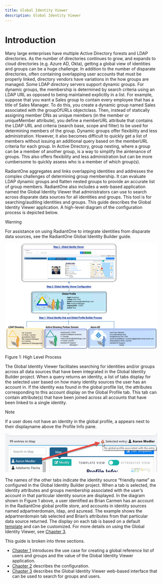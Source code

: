 ```yaml
---
title: Global Identity Viewer
description: Global Identity Viewer
---
```


# Introduction

Many large enterprises have multiple Active Directory forests and LDAP directories. As the number of directories continues to grow, and expands to cloud directories (e.g. Azure AD, Okta), getting a global view of identities and groups can be a huge challenge. In addition to the number of disparate directories, often containing overlapping user accounts that must be properly linked, directory vendors have variations in the how groups are managed. Some LDAP directory servers support dynamic groups. For dynamic groups, the membership is determined by search criteria using an LDAP URL as opposed to being maintained explicitly in a list. For example, suppose that you want a Sales group to contain every employee that has a title of Sales Manager. To do this, you create a dynamic group named Sales associated with the groupOfURLs objectclass. Then, instead of statically assigning member DNs as unique members (in the member or uniqueMember attribute), you define a memberURL attribute that contains the LDAP URL and criteria (search base, scope and filter) to be used for determining members of the group. Dynamic groups offer flexibility and less administration. However, it also becomes difficult to quickly get a list of members without issuing an additional query based on the memberURL criteria for each group. In Active Directory, group nesting, where a group can be a member of another group, is a way to simplify the aintenance of groups. This also offers flexibility and less administration but can be more cumbersome to quickly assess who is a member of which group(s).

RadiantOne aggregates and links overlapping identities and addresses the complex challenges of determining group membership. It can evaluate LDAP dynamic groups and flatten nested groups to provide an accurate list of group members. RadiantOne also includes a web-based application named the Global Identity Viewer that administrators can use to search across disparate data sources for all identities and groups. This tool is for searching/auditing identities and groups. This guide describes the Global Identity Viewer application. A high-level diagram of the configuration process is depicted below.

>[!warning]
>For assistance on using RadiantOne to integrate identities from disparate data sources, see the RadiantOne Global Identity Builder guide.

![An image showing ](Media/Image1.1.jpg)

Figure 1: High Level Process

The Global Identity Viewer facilitates searching for identities and/or groups across all data sources that have been integrated in the Global Identity Builder project. When a query returns an identity, a list of tabs display for the selected user based on how many identity sources the user has an account in. If the identity was found in the global profile list, the attributes corresponding to this account display on the Global Profile tab. This tab can contain attribute(s) that have been joined across all accounts that have been linked to a single identity.

>[!note]
>If a user does not have an identity in the global profile, a appears next to their displayname above the Profile Info pane.

![An image showing ](Media/Image1.2.jpg)

The names of the other tabs indicate the identity source “friendly name” as configured in the Global Identity Builder project. When a tab is selected, the identity attributes and groups membership associated with the user’s account in that particular identity source are displayed. In the diagram shown in Figure 1 above, a user identified as Brian Carmen has an account in the RadiantOne global profile store, and accounts in identity sources named adpartnerdomain, ldap, and azuread. The example shows the adpartnerdomain tab selected and Brian’s attributes from that particular data source returned. The display on each tab is based on a default [template](03-global-identity-viewer.md#auto-generate-templates) and can be customized. For more details on using the Global Identity Viewer, see [Chapter 3](03-global-identity-viewer.md).

This guide is broken into three sections.

- [Chapter 1](01-introduction.md) introduces the use case for creating a global reference list of users and groups and the value of the Global Identity Viewer application.
- [Chapter 2](02-configuration.md) describes the configuration.
- [Chapter 3](03-global-identity-viewer.md) describes the Global Identity Viewer web-based interface that can be used to search for groups and users.

